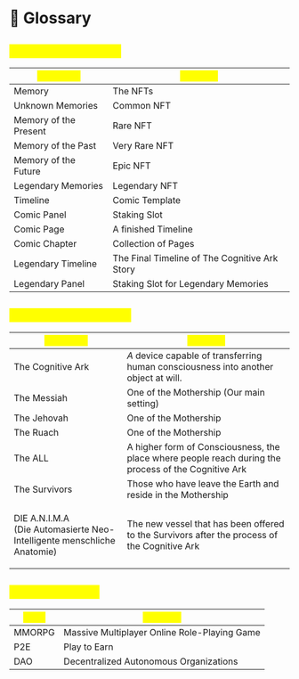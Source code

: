 # 📖 Glossary

## <mark style="color:yellow;">Gamification Terms</mark>

| <mark style="color:yellow;">**TCA Term**</mark> | <mark style="color:yellow;">**Meaning**</mark> |
| ----------------------------------------------- | ---------------------------------------------- |
| Memory                                          | The NFTs                                       |
| Unknown Memories                                | Common NFT                                     |
| Memory of the Present                           | Rare NFT                                       |
| Memory of the Past                              | Very Rare NFT                                  |
| Memory of the Future                            | Epic NFT                                       |
| Legendary Memories                              | Legendary NFT                                  |
| Timeline                                        | Comic Template                                 |
| Comic Panel                                     | Staking Slot                                   |
| Comic Page                                      | A finished Timeline                            |
| Comic Chapter                                   | Collection of Pages                            |
| Legendary Timeline                              | The Final Timeline of The Cognitive Ark Story  |
| Legendary Panel                                 | Staking Slot for Legendary Memories            |

## <mark style="color:yellow;">Story and Lore Terms</mark>

| <mark style="color:yellow;">**TCA Term**</mark>                                  | <mark style="color:yellow;">**Meaning**</mark>                                                       |
| -------------------------------------------------------------------------------- | ---------------------------------------------------------------------------------------------------- |
| The Cognitive Ark                                                                | _A_ device capable of transferring human consciousness into another object at will.                  |
| The Messiah                                                                      | One of the Mothership (Our main setting)                                                             |
| The Jehovah                                                                      | One of the Mothership                                                                                |
| The Ruach                                                                        | One of the Mothership                                                                                |
| The ALL                                                                          | A higher form of Consciousness, the place where people reach during the process of the Cognitive Ark |
| The Survivors                                                                    | Those who have leave the Earth and reside in the Mothership                                          |
| <p>DIE A.N.I.M.A<br>(Die Automasierte Neo-Intelligente menschliche Anatomie)</p> | The new vessel that has been offered to the Survivors after the process of the Cognitive Ark         |

## <mark style="color:yellow;">Common Terms</mark>

| <mark style="color:yellow;">**Term**</mark> | <mark style="color:yellow;">**Meaning**</mark> |
| ------------------------------------------- | ---------------------------------------------- |
| MMORPG                                      | Massive Multiplayer Online Role-Playing Game   |
| P2E                                         | Play to Earn                                   |
| DAO                                         | Decentralized Autonomous Organizations         |
